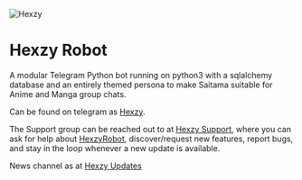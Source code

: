 ![Hexzy](https://telegra.ph/file/23c40c8b88da2370e9743.jpg)
# Hexzy Robot 



A modular Telegram Python bot running on python3 with a sqlalchemy database and an entirely themed persona to make Saitama suitable for Anime and Manga group chats. 

Can be found on telegram as [Hexzy](https://t.me/HexzyRobot).

The Support group can be reached out to at [Hexzy Support](https://t.me/Mafia_Update), where you can ask for help about [HexzyRobot](https://t.me/HexzyRobot), discover/request new features, report bugs, and stay in the loop whenever a new update is available. 

News channel as at [Hexzy Updates](https://t.me/Mafia_Update) 


